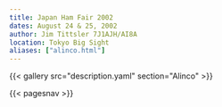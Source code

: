 ```yaml
---
title: Japan Ham Fair 2002
dates: August 24 & 25, 2002
author: Jim Tittsler 7J1AJH/AI8A
location: Tokyo Big Sight
aliases: ["alinco.html"]
---
```


{{< gallery src="description.yaml" section="Alinco" >}}

{{< pagesnav >}}
